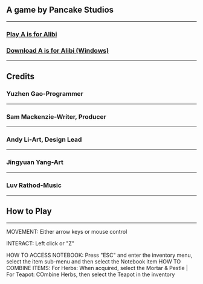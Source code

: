 
## A game by Pancake Studios
---
### [Play A is for Alibi](AisforAlibi/AisforAlibi_Web/www/index.html)

### [Download A is for Alibi (Windows)](AisforAlibi_Windows.7z)

---
## Credits
### Yuzhen Gao-Programmer
---
### Sam Mackenzie-Writer, Producer
---
### Andy Li-Art, Design Lead
---
### Jingyuan Yang-Art
---
### Luv Rathod-Music
---
## How to Play
---
MOVEMENT: Either arrow keys or mouse control

INTERACT: Left click or "Z"

HOW TO ACCESS NOTEBOOK: Press "ESC" and enter the inventory menu, select the item sub-menu and then select the Notebook item
	HOW TO COMBINE ITEMS: For Herbs: When acquired, select the Mortar & Pestle | For Teapot: COmbine Herbs, then select the Teapot in the inventory
